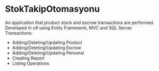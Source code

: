 # StokTakipOtomasyonu
An application that product stock and escrow transactions are performed.
Developed in c# using Entity Framework, MVC and SQL Server.
Transactions:
- Adding/Deleting/Updating Product
- Adding/Deleting/Updating Escrow
- Adding/Deleting/Updating Personal
- Creating Report
- Listing Operations
